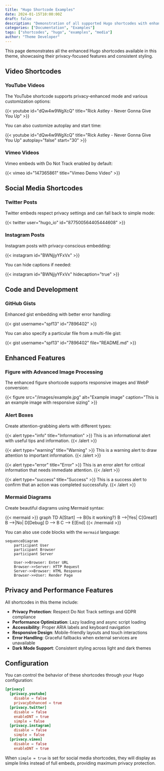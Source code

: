 ```yaml
---
title: "Hugo Shortcode Examples"
date: 2024-01-15T10:00:00Z
draft: false
description: "Demonstration of all supported Hugo shortcodes with enhanced styling and privacy features"
categories: ["Documentation", "Examples"]
tags: ["shortcodes", "hugo", "examples", "media"]
author: "Theme Developer"
---
```


This page demonstrates all the enhanced Hugo shortcodes available in this theme, showcasing their privacy-focused features and consistent styling.

## Video Shortcodes

### YouTube Videos

The YouTube shortcode supports privacy-enhanced mode and various customization options:

{{< youtube id="dQw4w9WgXcQ" title="Rick Astley - Never Gonna Give You Up" >}}

You can also customize autoplay and start time:

{{< youtube id="dQw4w9WgXcQ" title="Rick Astley - Never Gonna Give You Up" autoplay="false" start="30" >}}

### Vimeo Videos

Vimeo embeds with Do Not Track enabled by default:

{{< vimeo id="147365861" title="Vimeo Demo Video" >}}

## Social Media Shortcodes

### Twitter Posts

Twitter embeds respect privacy settings and can fall back to simple mode:

{{< twitter user="hugo_io" id="877500564405444608" >}}

### Instagram Posts

Instagram posts with privacy-conscious embedding:

{{< instagram id="BWNjjyYFxVx" >}}

You can hide captions if needed:

{{< instagram id="BWNjjyYFxVx" hidecaption="true" >}}

## Code and Development

### GitHub Gists

Enhanced gist embedding with better error handling:

{{< gist username="spf13" id="7896402" >}}

You can also specify a particular file from a multi-file gist:

{{< gist username="spf13" id="7896402" file="README.md" >}}

## Enhanced Features

### Figure with Advanced Image Processing

The enhanced figure shortcode supports responsive images and WebP conversion:

{{< figure src="/images/example.jpg" alt="Example image" caption="This is an example image with responsive sizing" >}}

### Alert Boxes

Create attention-grabbing alerts with different types:

{{< alert type="info" title="Information" >}}
This is an informational alert with useful tips and information.
{{< /alert >}}

{{< alert type="warning" title="Warning" >}}
This is a warning alert to draw attention to important information.
{{< /alert >}}

{{< alert type="error" title="Error" >}}
This is an error alert for critical information that needs immediate attention.
{{< /alert >}}

{{< alert type="success" title="Success" >}}
This is a success alert to confirm that an action was completed successfully.
{{< /alert >}}

### Mermaid Diagrams

Create beautiful diagrams using Mermaid syntax:

{{< mermaid >}}
graph TD
    A[Start] --> B{Is it working?}
    B -->|Yes| C[Great!]
    B -->|No| D[Debug]
    D --> B
    C --> E[End]
{{< /mermaid >}}

You can also use code blocks with the `mermaid` language:

```mermaid
sequenceDiagram
    participant User
    participant Browser
    participant Server
    
    User->>Browser: Enter URL
    Browser->>Server: HTTP Request
    Server->>Browser: HTML Response
    Browser->>User: Render Page
```

## Privacy and Performance Features

All shortcodes in this theme include:

- **Privacy Protection**: Respect Do Not Track settings and GDPR compliance
- **Performance Optimization**: Lazy loading and async script loading
- **Accessibility**: Proper ARIA labels and keyboard navigation
- **Responsive Design**: Mobile-friendly layouts and touch interactions
- **Error Handling**: Graceful fallbacks when external services are unavailable
- **Dark Mode Support**: Consistent styling across light and dark themes

## Configuration

You can control the behavior of these shortcodes through your Hugo configuration:

```toml
[privacy]
  [privacy.youtube]
    disable = false
    privacyEnhanced = true
  [privacy.twitter]
    disable = false
    enableDNT = true
    simple = false
  [privacy.instagram]
    disable = false
    simple = false
  [privacy.vimeo]
    disable = false
    enableDNT = true
```

When `simple = true` is set for social media shortcodes, they will display as simple links instead of full embeds, providing maximum privacy protection.